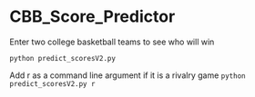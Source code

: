 # CBB_Score_Predictor

Enter two college basketball teams to see who will win

`python predict_scoresV2.py`

Add r as a command line argument if it is a rivalry game
`python predict_scoresV2.py r`
